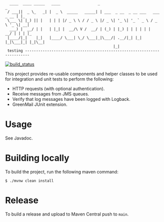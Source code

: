 ````
  ____  ____ _____   ____                 _                                  _   
 / ___||  _ \_   _| |  _ \  _____   _____| | ___  _ __  _ __ ___   ___ _ __ | |_ 
 \___ \| |_) || |   | | | |/ _ \ \ / / _ \ |/ _ \| '_ \| '_ ` _ \ / _ \ '_ \| __|
  ___) |  __/ | |   | |_| |  __/\ V /  __/ | (_) | |_) | | | | | |  __/ | | | |_ 
 |____/|_|    |_|   |____/ \___| \_/ \___|_|\___/| .__/|_| |_| |_|\___|_| |_|\__|
                                                 |_|                                           
 testing ------------------------------------------------------------------------
````

[![build_status](https://github.com/spt-development/spt-development-test/actions/workflows/build.yml/badge.svg)](https://github.com/spt-development/spt-development-test/actions)

This project provides re-usable components and helper classes to be used for integration and unit tests to perform the
following:

* HTTP requests (with optional authentication).
* Receive messages from JMS queues.
* Verify that log messages have been logged with Logback.
* GreenMail JUnit extension.

Usage
=====

See Javadoc.

Building locally
================

To build the project, run the following maven command:

```shell
$ ./mvnw clean install
```

Release
=======

To build a release and upload to Maven Central push to `main`.
